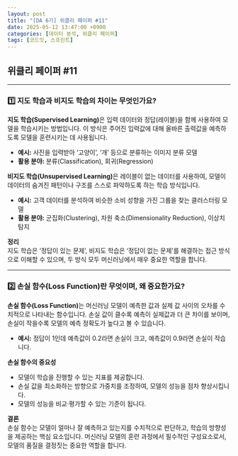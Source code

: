 ```yaml
---
layout: post
title: "[DA 6기] 위클리 페이퍼 #11"
date: 2025-05-12 13:47:00 +0900
categories: [데이터 분석, 위클리 페이퍼]
tags: [코드잇, 스프린트]
---
```


<style>
    .initial-content, .search-content {
        padding-left: 40px;
        padding-right: 40px;
    }
</style>

<h2>위클리 페이퍼 #11</h2>

---

<h3>1️⃣ 지도 학습과 비지도 학습의 차이는 무엇인가요?</h3>

<p>
<strong>지도 학습(Supervised Learning)</strong>은 입력 데이터와 정답(레이블)을 함께 사용하여 모델을 학습시키는 방법입니다. 이 방식은 주어진 입력값에 대해 올바른 출력값을 예측하도록 모델을 훈련시키는 데 사용됩니다.
</p>

<ul>
    <li><strong>예시:</strong> 사진을 입력받아 ‘고양이’, ‘개’ 등으로 분류하는 이미지 분류 모델</li>
    <li><strong>활용 분야:</strong> 분류(Classification), 회귀(Regression)</li>
</ul>

<p>
<strong>비지도 학습(Unsupervised Learning)</strong>은 레이블이 없는 데이터를 사용하여, 모델이 데이터의 숨겨진 패턴이나 구조를 스스로 파악하도록 하는 학습 방식입니다.
</p>

<ul>
    <li><strong>예시:</strong> 고객 데이터를 분석하여 비슷한 소비 성향을 가진 그룹을 찾는 클러스터링 모델</li>
    <li><strong>활용 분야:</strong> 군집화(Clustering), 차원 축소(Dimensionality Reduction), 이상치 탐지</li>
</ul>

<p>
<strong>정리</strong><br>
지도 학습은 ‘정답이 있는 문제’, 비지도 학습은 ‘정답이 없는 문제’를 해결하는 접근 방식으로 이해할 수 있으며, 두 방식 모두 머신러닝에서 매우 중요한 역할을 합니다.
</p>

---

<h3>2️⃣ 손실 함수(Loss Function)란 무엇이며, 왜 중요한가요?</h3>

<p>
<strong>손실 함수(Loss Function)</strong>는 머신러닝 모델이 예측한 값과 실제 값 사이의 오차를 수치적으로 나타내는 함수입니다. 손실 값이 클수록 예측이 실제값과 더 큰 차이를 보이며, 손실이 작을수록 모델의 예측 정확도가 높다고 볼 수 있습니다.
</p>

<ul>
    <li><strong>예시:</strong> 정답이 1인데 예측값이 0.2라면 손실이 크고, 예측값이 0.9라면 손실이 작습니다.</li>
</ul>

<p>
<strong>손실 함수의 중요성</strong>
</p>

<ul>
    <li>모델이 학습을 진행할 수 있는 지표를 제공합니다.</li>
    <li>손실 값을 최소화하는 방향으로 가중치를 조정하여, 모델의 성능을 점차 향상시킵니다.</li>
    <li>모델의 성능을 비교·평가할 수 있는 기준이 됩니다.</li>
</ul>

<p>
<strong>결론</strong><br>
손실 함수는 모델이 얼마나 잘 예측하고 있는지를 수치적으로 판단하고, 학습의 방향성을 제공하는 핵심 요소입니다. 머신러닝 모델의 훈련 과정에서 필수적인 구성요소로서, 모델의 품질을 결정짓는 중요한 역할을 합니다.
</p>

